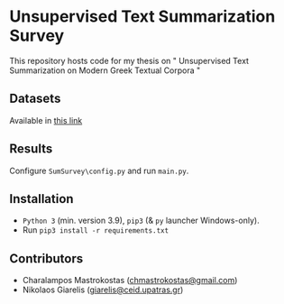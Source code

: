 # Unsupervised Text Summarization Survey 

This repository hosts code for my thesis on " Unsupervised Text Summarization on Modern Greek Textual Corpora "


## Datasets
Available in [this link](http://multiling.iit.demokritos.gr/pages/view/1571/datasets)

## Results
Configure `SumSurvey\config.py` and run `main.py`.

## Installation
* `Python 3` (min. version 3.9), `pip3` (& `py` launcher Windows-only).
* Run `pip3 install -r requirements.txt`

## Contributors
* Charalampos Mastrokostas (chmastrokostas@gmail.com)
* Nikolaos Giarelis (giarelis@ceid.upatras.gr)
